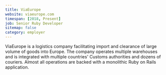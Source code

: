 ```yaml
---
title: ViaEurope
website: viaeurope.com
timespan: [2018, Present]
job: Senior Ruby Developer
sitemap: false
category: employer
---
```


ViaEurope is a logistics company facilitating import and clearance of large volume of goods into Europe. The company operates multiple warehouses and is integrated with multiple countries' Customs authorities and dozens of couriers. Almost all operations are backed with a monolithic Ruby on Rails application.
